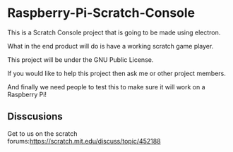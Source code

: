# Raspberry-Pi-Scratch-Console
This is a Scratch Console project that is going to be made using electron.

What in the end product will do is have a working scratch game player. 

This project will be under the GNU Public License. 

If you would like to help this project then ask me or other project members.

And finally we need people to test this to make sure it will work on a Raspberry Pi!

## Disscusions
Get to us on the scratch forums:https://scratch.mit.edu/discuss/topic/452188
